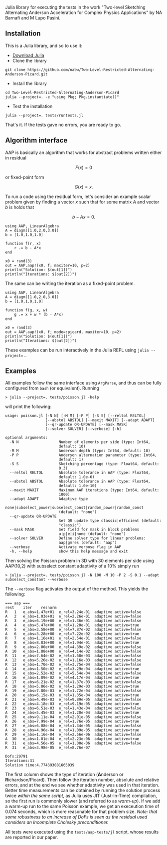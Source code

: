 Julia library for executing the tests in the work "Two-level Sketching Alternating Anderson Acceleration for Complex Physics Applications" by NA Barnafi and M Lupo Pasini.

## Installation
This is a Julia library, and so to use it:

- [Download Julia](https://julialang.org/downloads/)
- Clone the library
```
git clone https://github.com/nabw/Two-Level-Restricted-Alternating-Anderson-Picard.git
```
- Install the library 
```
cd Two-Level-Restricted-Alternating-Anderson-Picard
julia --project=. -e "using Pkg; Pkg.instantiate()"
```
- Test the installation
```
julia --project=. tests/runtests.jl
```

That's it. If the tests gave no errors, you are ready to go.

## Algorithm interface

AAP is basically an algorithm that works for abstract problems written either in residual

$$ F(x) = 0$$

or fixed-point form

$$ G(x) = x . $$

To run a code using the residual form, let's consider an example scalar problem given by finding a vector $x$ such that for some matrix $A$ and vector $b$ is holds that

$$ b - Ax = 0 . $$

```
using AAP, LinearAlgebra
A = diagm([1.0,2.0,3.0])
b = [1.0,1.0,1.0]

function f(r, x)
    r .= b - A*x
end

x0 = rand(3)
out = AAP.aap!(x0, f; maxiter=10, p=2)
println("Solution: $(out[1])")
println("Iterations: $(out[2])")
```

The same can be writing the iteration as a fixed-point problem. 

```
using AAP, LinearAlgebra
A = diagm([1.0,2.0,3.0])
b = [1.0,1.0,1.0]

function f(g, x, w)
    g .= x + w * (b - A*x)
end

x0 = rand(3)
out = AAP.aap!(x0, f; mode=:picard, maxiter=10, p=2)
println("Solution: $(out[1])")
println("Iterations: $(out[2])")
```

These examples can be run interactively in the Julia REPL using `julia --project=.`. 

## Examples

All examples follow the same interface using `ArgParse`, and thus can be fully configured from `bash` (or equivalent). Running

```
> julia --project=. tests/poisson.jl -help
```
will print the following: 
```
usage: poisson.jl [-N N] [-M M] [-P P] [-S S] [--reltol RELTOL]
                  [--abstol ABSTOL] [--maxit MAXIT] [--adapt ADAPT]
                  [--qr-update QR-UPDATE] [--mask MASK]
                  [--solver SOLVER] [--verbose] [-h]

optional arguments:
  -N N                  Number of elements per side (type: Int64,
                        default: 10)
  -M M                  Anderson depth (type: Int64, default: 10)
  -P P                  Anderson alternation parameter (type: Int64,
                        default: 1)
  -S S                  Sketching percentage (type: Float64, default:
                        0.3)
  --reltol RELTOL       Absolute tolerance in AAP (type: Float64,
                        default: 1.0e-6)
  --abstol ABSTOL       Absolute tolerance in AAP (type: Float64,
                        default: 1.0e-10)
  --maxit MAXIT         Maximum AAP iterations (type: Int64, default:
                        1000)
  --adapt ADAPT         Adaptive type
                        none|subselect_power|subselect_const|random_power|random_const
                        (default: "none")
  --qr-update QR-UPDATE
                        Set QR update type classic|efficient (default:
                        "classic")
  --mask MASK           Set field for mask in block problems
                        u|p|e|i|none (default: "none")
  --solver SOLVER       Define solver type for linear problems:
                        aap|gmres (default: "aap")
  --verbose             Activate verbose flag in AAP
  -h, --help            show this help message and exit

```
Then solving the Poisson problem in 3D with 30 elements per side using AAP(10,2) with subselect constant adaptivity of a 10% simply run

```
> julia --project=. tests/poisson.jl -N 100 -M 10 -P 2 -S 0.1 --adapt subselect_constant --verbose
```
The `--verbose` flag activates the output of the method. This yields the following:

```
=== aap ===
rest	iter	resnorm
R   1	e_abs=1.47e+01	e_rel=3.24e-01	adaptive active=false
A   2	e_abs=1.03e+01	e_rel=2.26e-01	adaptive active=false
R   3	e_abs=6.19e+00	e_rel=1.36e-01	adaptive active=false
A   4	e_abs=5.47e+00	e_rel=1.20e-01	adaptive active=true
R   5	e_abs=3.58e+00	e_rel=7.87e-02	adaptive active=false
A   6	e_abs=3.28e+00	e_rel=7.22e-02	adaptive active=true
R   7	e_abs=1.16e+01	e_rel=2.54e-01	adaptive active=false
A   8	e_abs=8.83e+00	e_rel=1.94e-01	adaptive active=true
R   9	e_abs=2.00e+00	e_rel=4.39e-02	adaptive active=false
A  10	e_abs=1.88e+00	e_rel=4.14e-02	adaptive active=false
R  11	e_abs=7.64e-02	e_rel=1.68e-03	adaptive active=false
A  12	e_abs=5.26e-02	e_rel=1.16e-03	adaptive active=false
R  13	e_abs=1.70e-02	e_rel=3.75e-04	adaptive active=false
A  14	e_abs=1.50e-02	e_rel=3.29e-04	adaptive active=true
R  15	e_abs=2.52e-02	e_rel=5.54e-04	adaptive active=false
A  16	e_abs=1.89e-02	e_rel=4.17e-04	adaptive active=true
R  17	e_abs=6.21e-02	e_rel=1.37e-03	adaptive active=false
A  18	e_abs=5.86e-02	e_rel=1.29e-03	adaptive active=true
R  19	e_abs=7.80e-03	e_rel=1.72e-04	adaptive active=false
A  20	e_abs=6.15e-03	e_rel=1.35e-04	adaptive active=true
R  21	e_abs=4.49e-03	e_rel=9.89e-05	adaptive active=false
A  22	e_abs=4.18e-03	e_rel=9.19e-05	adaptive active=true
R  23	e_abs=6.51e-03	e_rel=1.43e-04	adaptive active=false
A  24	e_abs=5.45e-03	e_rel=1.20e-04	adaptive active=true
R  25	e_abs=9.11e-04	e_rel=2.01e-05	adaptive active=false
A  26	e_abs=7.99e-04	e_rel=1.76e-05	adaptive active=true
R  27	e_abs=6.08e-04	e_rel=1.34e-05	adaptive active=false
A  28	e_abs=4.96e-04	e_rel=1.09e-05	adaptive active=true
R  29	e_abs=1.16e-04	e_rel=2.56e-06	adaptive active=false
A  30	e_abs=1.01e-04	e_rel=2.23e-06	adaptive active=true
R  31	e_abs=4.56e-05	e_rel=1.00e-06	adaptive active=false
R  31	e_abs=3.98e-05	e_rel=8.76e-07

Dofs:29791
Iterations:31
Solution time:4.774393081665039

```
The first column shows the type of iteration (**A**nderson or **R**ichardson/Picard). Then follow the iteration number, absolute and relative errors, and at the end we see whether adaptivity was used in that iteration. Better time measurements can be obtained by running the solution process twice _within the same script_, as Julia uses JIT (Just-In-Time) compilation, so the first run is commonly slower (and referred to as _warm-up_). If we add a warm-up run to the same Poisson example, we get an execeution time of 0.074 seconds, which is more reasonable for that problem size.  _Note: that some robustness to an increase of DoFs is seen as the residual used considers an Incomplete Cholesky preconditioner._

All tests were executed using the `tests/aap-tests/jl` script, whose results are reported in our paper. 
